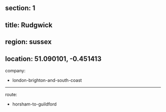 section: 1
----
title: Rudgwick
----
region: sussex
----
location: 51.090101, -0.451413
----
company:
- london-brighton-and-south-coast
----
route:
- horsham-to-guildford
